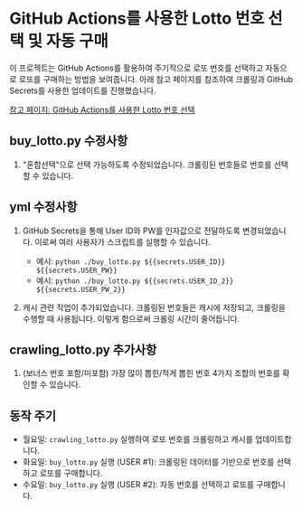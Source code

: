 
# GitHub Actions를 사용한 Lotto 번호 선택 및 자동 구매

이 프로젝트는 GitHub Actions를 활용하여 주기적으로 로또 번호를 선택하고 자동으로 로또를 구매하는 방법을 보여줍니다. 아래 참고 페이지를 참조하여 크롤링과 GitHub Secrets를 사용한 업데이트를 진행했습니다.

[참고 페이지: GitHub Actions를 사용한 Lotto 번호 선택](https://velog.io/@king/githubactions-lotto)

## buy_lotto.py 수정사항

1. "혼합선택"으로 선택 가능하도록 수정되었습니다. 크롤링된 번호들로 번호를 선택할 수 있습니다.

## yml 수정사항

1. GitHub Secrets을 통해 User ID와 PW를 인자값으로 전달하도록 변경되었습니다. 이로써 여러 사용자가 스크립트를 실행할 수 있습니다.
   - 예시: `python ./buy_lotto.py ${{secrets.USER_ID}} ${{secrets.USER_PW}}`
   - 예시: `python ./buy_lotto.py ${{secrets.USER_ID_2}} ${{secrets.USER_PW_2}}`

2. 캐시 관련 작업이 추가되었습니다. 크롤링된 번호들은 캐시에 저장되고, 크롤링을 수행할 때 사용됩니다. 이렇게 함으로써 크롤링 시간이 줄어듭니다.

## crawling_lotto.py 추가사항

1. (보너스 번호 포함/미포함) 가장 많이 뽑힌/적게 뽑힌 번호 4가지 조합의 번호를 확인할 수 있습니다.

## 동작 주기

- 월요일: `crawling_lotto.py` 실행하여 로또 번호를 크롤링하고 캐시를 업데이트합니다.
- 화요일: `buy_lotto.py` 실행 (USER #1): 크롤링된 데이터를 기반으로 번호를 선택하고 로또를 구매합니다.
- 수요일: `buy_lotto.py` 실행 (USER #2): 자동 번호를 선택하고 로또를 구매합니다.

